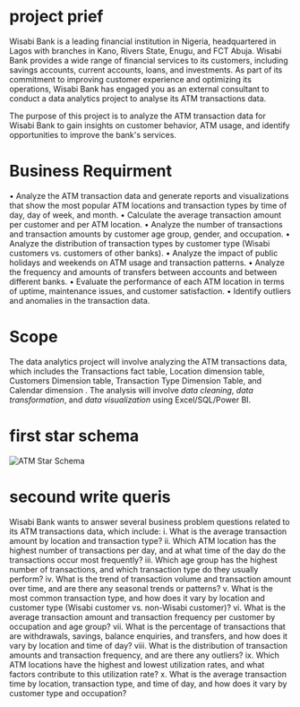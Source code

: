 # project prief
Wisabi Bank is a leading financial institution in Nigeria, headquartered in Lagos with branches in Kano, Rivers State, Enugu, and FCT Abuja. Wisabi Bank provides a wide range of financial services to its customers, including savings accounts, current accounts, loans, and investments. As part of its commitment to improving customer experience and optimizing its operations, Wisabi Bank has engaged you as an external consultant to conduct a data analytics project to analyse its ATM transactions data.

The purpose of this project is to analyze the ATM transaction data for Wisabi Bank to gain insights on customer behavior, ATM usage, and identify opportunities to improve the bank's services.
 # Business Requirment

•	Analyze the ATM transaction data and generate reports and visualizations that show the most popular ATM locations and transaction types by time of day, day of week, and month.
•	Calculate the average transaction amount per customer and per ATM location.
•	Analyze the number of transactions and transaction amounts by customer age group, gender, and occupation.
•	Analyze the distribution of transaction types by customer type (Wisabi customers vs. customers of other banks).
•	Analyze the impact of public holidays and weekends on ATM usage and transaction patterns.
•	Analyze the frequency and amounts of transfers between accounts and between different banks.
•	Evaluate the performance of each ATM location in terms of uptime, maintenance issues, and customer satisfaction.
•	Identify outliers and anomalies in the transaction data.

 # Scope
The data analytics project will involve analyzing the ATM transactions data, which includes the Transactions fact table,
Location dimension table,
Customers Dimension table,
Transaction Type Dimension Table,
 and Calendar dimension
. The analysis will involve *data cleaning*, *data transformation*, and *data visualization* using Excel/SQL/Power BI.
# first star schema
![ATM Star Schema](https://github.com/Mario-farouk/ATM/assets/136117708/e378fc26-dbda-461c-850a-a8b8ac0f113a)
 # secound write queris 
 Wisabi Bank wants to answer several business problem questions related to its ATM transactions data, which include:
i.	What is the average transaction amount by location and transaction type?
ii.	Which ATM location has the highest number of transactions per day, and at what time of the day do the transactions occur most frequently?
iii.	Which age group has the highest number of transactions, and which transaction type do they usually perform?
iv.	What is the trend of transaction volume and transaction amount over time, and are there any seasonal trends or patterns?
v.	What is the most common transaction type, and how does it vary by location and customer type (Wisabi customer vs. non-Wisabi customer)?
vi.	What is the average transaction amount and transaction frequency per customer by occupation and age group?
vii.	What is the percentage of transactions that are withdrawals, savings, balance enquiries, and transfers, and how does it vary by location and time of day?
viii.	What is the distribution of transaction amounts and transaction frequency, and are there any outliers?
ix.	Which ATM locations have the highest and lowest utilization rates, and what factors contribute to this utilization rate?
x.	What is the average transaction time by location, transaction type, and time of day, and how does it vary by customer type and occupation?


